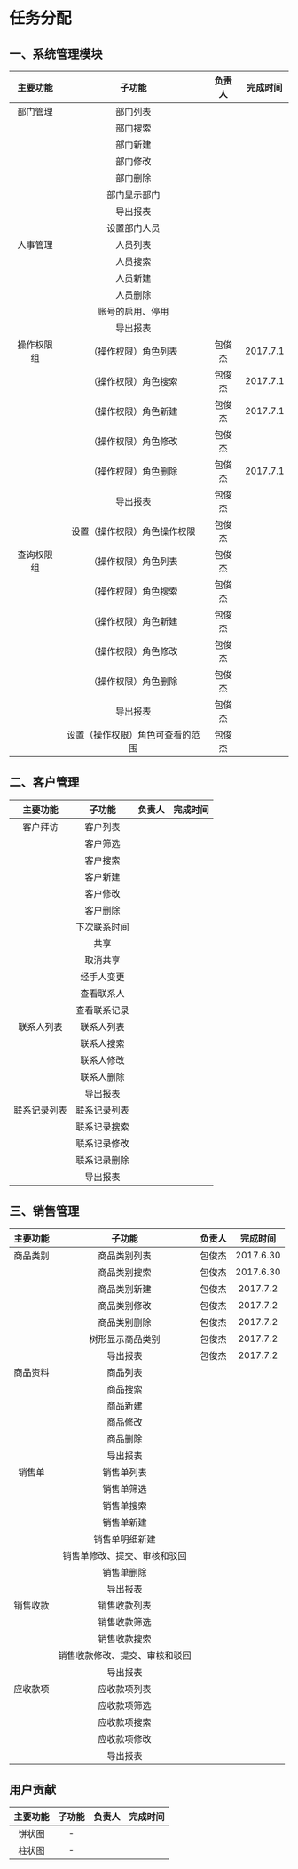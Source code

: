 # 任务分配

## 一、系统管理模块

|  主要功能  |            子功能             | 负责人 | 完成时间  |
|:---------:|:----------------------------:|:-----:|:--------:|
|  部门管理  |           部门列表            |       |          |
|           |           部门搜索            |       |          |
|           |           部门新建            |       |          |
|           |           部门修改            |       |          |
|           |           部门删除            |       |          |
|           |          部门显示部门          |       |          |
|           |           导出报表            |       |          |
|           |          设置部门人员          |       |          |
|  人事管理  |           人员列表            |       |          |
|           |           人员搜索            |       |          |
|           |           人员新建            |       |          |
|           |           人员删除            |       |          |
|           |        账号的启用、停用        |       |          |
|           |           导出报表            |       |          |
| 操作权限组 |      （操作权限）角色列表       | 包俊杰 | 2017.7.1 |
|           |      （操作权限）角色搜索       | 包俊杰 | 2017.7.1 |
|           |      （操作权限）角色新建       | 包俊杰 | 2017.7.1 |
|           |      （操作权限）角色修改       | 包俊杰 |          |
|           |      （操作权限）角色删除       | 包俊杰 | 2017.7.1 |
|           |           导出报表            | 包俊杰 |          |
|           |   设置（操作权限）角色操作权限   | 包俊杰 |          |
| 查询权限组 |      （操作权限）角色列表       | 包俊杰 |          |
|           |      （操作权限）角色搜索       | 包俊杰 |          |
|           |      （操作权限）角色新建       | 包俊杰 |          |
|           |      （操作权限）角色修改       | 包俊杰 |          |
|           |      （操作权限）角色删除       | 包俊杰 |          |
|           |           导出报表            | 包俊杰 |          |
|           | 设置（操作权限）角色可查看的范围 | 包俊杰 |          |

## 二、客户管理

|   主要功能   |   子功能    | 负责人 | 完成时间 |
|:-----------:|:-----------:|:-----:|:-------:|
|   客户拜访   |   客户列表   |       |         |
|             |   客户筛选   |       |         |
|             |   客户搜索   |       |         |
|             |   客户新建   |       |         |
|             |   客户修改   |       |         |
|             |   客户删除   |       |         |
|             | 下次联系时间 |       |         |
|             |    共享     |       |         |
|             |   取消共享   |       |         |
|             |  经手人变更  |       |         |
|             |  查看联系人  |       |         |
|             | 查看联系记录 |       |         |
|  联系人列表  |  联系人列表  |       |         |
|             |  联系人搜索  |       |         |
|             |  联系人修改  |       |         |
|             |  联系人删除  |       |         |
|             |   导出报表   |       |         |
| 联系记录列表 | 联系记录列表 |       |         |
|             | 联系记录搜索 |       |         |
|             | 联系记录修改 |       |         |
|             | 联系记录删除 |       |         |
|             |   导出报表   |       |         |

## 三、销售管理

| 主要功能 |           子功能            | 负责人  |  完成时间   |
|:-------:|:--------------------------:|:------:|:----------:|
| 商品类别 |         商品类别列表         | 包俊杰  | 2017.6.30  |
|         |         商品类别搜索         | 包俊杰  | 2017.6.30  |
|         |         商品类别新建         | 包俊杰  |  2017.7.2  |
|         |         商品类别修改         | 包俊杰  |  2017.7.2  |
|         |         商品类别删除         | 包俊杰  |  2017.7.2  |
|         |       树形显示商品类别       | 包俊杰  |  2017.7.2  |
|         |          导出报表           | 包俊杰  |  2017.7.2  |
| 商品资料 |          商品列表           |        |            |
|         |          商品搜索           |        |            |
|         |          商品新建           |        |            |
|         |          商品修改           |        |            |
|         |          商品删除           |        |            |
|         |          导出报表           |        |            |
|  销售单  |         销售单列表          |        |            |
|         |         销售单筛选          |        |            |
|         |         销售单搜索          |        |            |
|         |         销售单新建          |        |            |
|         |        销售单明细新建        |        |            |
|         |  销售单修改、提交、审核和驳回  |        |            |
|         |         销售单删除          |        |            |
|         |          导出报表           |        |            |
| 销售收款 |         销售收款列表         |        |            |
|         |         销售收款筛选         |        |            |
|         |         销售收款搜索         |        |            |
|         | 销售收款修改、提交、审核和驳回 |        |            |
|         |          导出报表           |        |            |
| 应收款项 |         应收款项列表         |        |            |
|         |         应收款项筛选         |        |            |
|         |         应收款项搜索         |        |            |
|         |         应收款项修改         |        |            |
|         |          导出报表           |        |            |

## 用户贡献

| 主要功能 | 子功能 | 负责人  | 完成时间  |
|:-------:|:-----:|:------:|:--------:|
|  饼状图  |   -   |        |          |
|  柱状图  |   -   |        |          |
